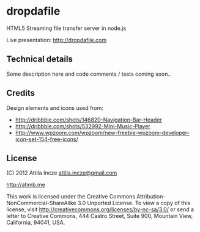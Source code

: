 dropdafile
==========

HTML5 Streaming file transfer server in node.js

Live presentation: http://dropdafile.com

## Technical details

Some description here and code comments / tests coming soon..

## Credits

Design elements and icons used from:
* http://dribbble.com/shots/146820-Navigation-Bar-Header
* http://dribbble.com/shots/532992-Mini-Music-Player
* http://www.wpzoom.com/wpzoom/new-freebie-wpzoom-developer-icon-set-154-free-icons/

## License

(C) 2012 Attila Incze <attila.incze@gmail.com>

http://atimb.me

This work is licensed under the Creative Commons Attribution-NonCommercial-ShareAlike 3.0 Unported License. To view a copy of this license, visit
http://creativecommons.org/licenses/by-nc-sa/3.0/ or send a letter to Creative Commons, 444 Castro Street, Suite 900, Mountain View, California, 94041, USA.
